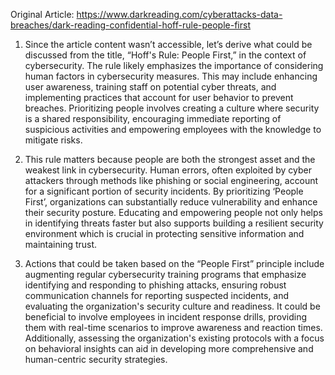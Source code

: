 Original Article: https://www.darkreading.com/cyberattacks-data-breaches/dark-reading-confidential-hoff-rule-people-first

1) Since the article content wasn’t accessible, let’s derive what could be discussed from the title, “Hoff's Rule: People First,” in the context of cybersecurity. The rule likely emphasizes the importance of considering human factors in cybersecurity measures. This may include enhancing user awareness, training staff on potential cyber threats, and implementing practices that account for user behavior to prevent breaches. Prioritizing people involves creating a culture where security is a shared responsibility, encouraging immediate reporting of suspicious activities and empowering employees with the knowledge to mitigate risks.

2) This rule matters because people are both the strongest asset and the weakest link in cybersecurity. Human errors, often exploited by cyber attackers through methods like phishing or social engineering, account for a significant portion of security incidents. By prioritizing ‘People First’, organizations can substantially reduce vulnerability and enhance their security posture. Educating and empowering people not only helps in identifying threats faster but also supports building a resilient security environment which is crucial in protecting sensitive information and maintaining trust.

3) Actions that could be taken based on the “People First” principle include augmenting regular cybersecurity training programs that emphasize identifying and responding to phishing attacks, ensuring robust communication channels for reporting suspected incidents, and evaluating the organization's security culture and readiness. It could be beneficial to involve employees in incident response drills, providing them with real-time scenarios to improve awareness and reaction times. Additionally, assessing the organization's existing protocols with a focus on behavioral insights can aid in developing more comprehensive and human-centric security strategies.